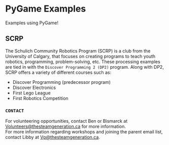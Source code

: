 # PyGame Examples
Examples using PyGame!

## SCRP
The Schulich Community Robotics Program (SCRP) is a club from the University of Calgary, that focuses on creating
programs to teach youth robotics, programming, problem-solving, etc. These processing examples are tied in with
the `Discover Programming 2 (DP2)` program. Along with DP2, SCRP offers a variety of different courses such as:

- Discover Programming (predecessor program)
- Discover Electronics
- First Lego League
- First Robotics Competition

### `CONTACT`
For volunteering opportunities, contact Ben or Bismarck at Volunteers@thesteamgeneration.ca for more information.\
For more information regarding workshops and joining the parent email list, contact Libby at Vp@thesteamgeneration.ca.